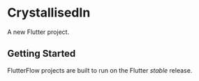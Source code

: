 # CrystallisedIn 

A new Flutter project.

## Getting Started

FlutterFlow projects are built to run on the Flutter _stable_ release.
